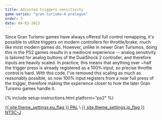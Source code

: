 ```yaml
---
title: Adjusted triggers sensitivity
game-series: "gran-turismo-4-prologue"
order: 3
date: 04-03-2023
---
```


Since Gran Turismo games have always offered full control remapping, it's possible to utilize triggers on modern controllers for throttle/brake,
much like most modern games do. However, unlike in newer Gran Turismos, doing this in the PS2 games results in a mediocre experience -- analog sensitivity
is tailored for analog buttons of the DualShock 2 controller, and therefore inputs are heavily scaled. In practice, this means that anything over ~half the trigger
press is already registered as a 100% input, so precise throttle control is hard. With this code, I've removed this scaling as much as reasonably possible,
so now 100% input registers from a near full press of the trigger, therefore making the experience closer to how the later Gran Turismo games handle it.

{% include setup-instructions.html platform="ps2" %}

<a href="https://github.com/CookiePLMonster/Console-Cheat-Codes/blob/master/PS2/Gran%20Turismo%204%20Prologue/Adjusted%20triggers%20sensitivity/3FB69323_triggers.pnach" class="button" role="button" target="_blank">{{ site.theme_settings.eu_flag }} PAL</a> \\
<a href="https://github.com/CookiePLMonster/Console-Cheat-Codes/blob/master/PS2/Gran%20Turismo%204%20Prologue/Adjusted%20triggers%20sensitivity/EF258742_triggers.pnach" class="button" role="button" target="_blank">{{ site.theme_settings.jp_flag }} NTSC-J</a>
